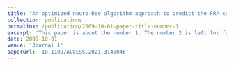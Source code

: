 ```yaml
---
title: "An optimized neuro-bee algorithm approach to predict the FRP-concrete bond strength of RC beams"
collection: publications
permalink: /publication/2009-10-01-paper-title-number-1
excerpt: 'This paper is about the number 1. The number 2 is left for future work.'
date: 2009-10-01
venue: 'Journal 1'
paperurl: '10.1109/ACCESS.2021.3140046'
---
```

